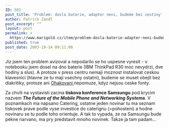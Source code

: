 ```yaml
---
ID: 581
post_title: 'Problem: dosla baterie, adapter neni, budeme bez cestiny'
author: Patrick Zandl
post_excerpt: ""
layout: post
permalink: >
  https://www.marigold.cz/item/problem-dosla-baterie-adapter-neni-budeme-bez-cestiny
published: true
post_date: 2003-10-14 09:11:00
---
```

<P>Jiz jsem ten problem avizoval a nepodarilo se ho uspesne vyresit - v notebooku jsem dosel na dno baterie (IBM ThinkPad R30 moc nevydrzi, dve hodiny a slus). A protoze v press centru nemaji moznost instalovat ceskou klavesnici (hlavne ze tu maji vsechny ostatni), budeme se muset obejit bez diakritiky, protoze ani <A href="http://nlp.fi.muni.cz/cz_accent/" target=_blank>Ohakovani </A>nepomuze, kdyz nejsou ceske fonty. </P>
<P>Za chvili na vystavisti zacina <STRONG>tiskova konference Samsungu</STRONG> pod krycim nazvem <EM><STRONG>The Future of the Mobile Phone and Networking Systems</STRONG></EM>. V poznamkach ma napsano Catering, ostatne jeden novinar tu ma seznam tiskovek prave podle vyse investice do caterignu (=pohosteni) a hodne novinaru se tu podle toho orientuje. A tak to vypada, ze na Samsungu bude pekne narvano, ma pry predstavit mnoho novinek. Takze ja tam padam...</P>